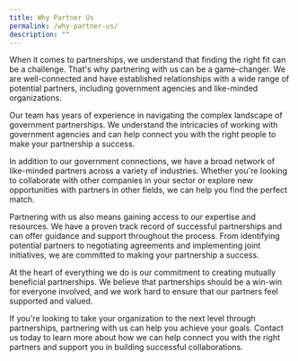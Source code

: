 ```yaml
---
title: Why Partner Us
permalink: /why-partner-us/
description: ""
---
```

When it comes to partnerships, we understand that finding the right fit can be a challenge. That's why partnering with us can be a game-changer. We are well-connected and have established relationships with a wide range of potential partners, including government agencies and like-minded organizations.

Our team has years of experience in navigating the complex landscape of government partnerships. We understand the intricacies of working with government agencies and can help connect you with the right people to make your partnership a success.

In addition to our government connections, we have a broad network of like-minded partners across a variety of industries. Whether you're looking to collaborate with other companies in your sector or explore new opportunities with partners in other fields, we can help you find the perfect match.

Partnering with us also means gaining access to our expertise and resources. We have a proven track record of successful partnerships and can offer guidance and support throughout the process. From identifying potential partners to negotiating agreements and implementing joint initiatives, we are committed to making your partnership a success.

At the heart of everything we do is our commitment to creating mutually beneficial partnerships. We believe that partnerships should be a win-win for everyone involved, and we work hard to ensure that our partners feel supported and valued.

If you're looking to take your organization to the next level through partnerships, partnering with us can help you achieve your goals. Contact us today to learn more about how we can help connect you with the right partners and support you in building successful collaborations.